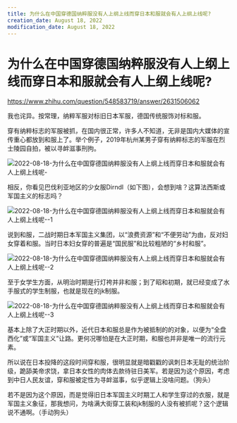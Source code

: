 ```yaml
---
title: 为什么在中国穿德国纳粹服没有人上纲上线而穿日本和服就会有人上纲上线呢?
creation_date: August 18, 2022
modification_date: August 18, 2022
---
```



# 为什么在中国穿德国纳粹服没有人上纲上线而穿日本和服就会有人上纲上线呢?

https://www.zhihu.com/question/548583719/answer/2631506062

我也诧异。按常理，纳粹军服对标旧日本军服，德国传统服饰对标和服。

穿有纳粹标志的军服被抓，在国内很正常，许多人不知道，无非是国内大媒体的宣传重心都放到和服上了。举个例子，2019年杭州某男子穿有纳粹标志的军服在烈士陵园自拍，被以寻衅滋事刑拘。

![2022-08-18-为什么在中国穿德国纳粹服没有人上纲上线而穿日本和服就会有人上纲上线呢-](assets/2022-08-18-为什么在中国穿德国纳粹服没有人上纲上线而穿日本和服就会有人上纲上线呢-.jpeg)

相反，你看见巴伐利亚地区的少女服Dirndl（如下图），会想到啥？这算法西斯或军国主义的标志吗？

![2022-08-18-为什么在中国穿德国纳粹服没有人上纲上线而穿日本和服就会有人上纲上线呢--1](assets/2022-08-18-为什么在中国穿德国纳粹服没有人上纲上线而穿日本和服就会有人上纲上线呢--1.jpeg)

说到和服，二战时期日本军国主义集团，以“浪费资源”和“不便劳动”为由，反对妇女穿着和服。当时日本妇女穿的普遍是“国民服”和比较粗陋的“乡村和服”。

![2022-08-18-为什么在中国穿德国纳粹服没有人上纲上线而穿日本和服就会有人上纲上线呢--2](assets/2022-08-18-为什么在中国穿德国纳粹服没有人上纲上线而穿日本和服就会有人上纲上线呢--2.jpeg)

至于女学生方面，从明治时期是行灯袴并非和服；到了昭和初期，就已经变成了水手服式的学生制服，也就是现在的jk制服。

![2022-08-18-为什么在中国穿德国纳粹服没有人上纲上线而穿日本和服就会有人上纲上线呢--3](assets/2022-08-18-为什么在中国穿德国纳粹服没有人上纲上线而穿日本和服就会有人上纲上线呢--3.jpeg)

基本上除了大正时期以外，近代日本和服总是作为被抵制的的对象，以便为“全盘西化”或“军国主义”让路。更何况哪怕是在大正时期，和服也并非是唯一的流行元素。

所以说在日本投降的这段时间穿和服，很明显就是暗戳戳的讽刺日本无耻的统治阶级，跪舔美帝求饶，拿日本女性的肉体去款待驻日美军。若是因为这个原因，考虑到中日人民友谊，穿和服被定性为寻衅滋事，似乎逻辑上没啥问题。（狗头）

若不是因为这个原因，而是觉得旧日本军国主义时期工人和学生穿过的衣服，就是军国主义象征，那我想问，为啥满大街穿工装和jk制服的人没有被抓呢？这个逻辑说不通啊。（手动狗头）

